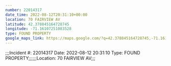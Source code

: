 ```yaml
---
number: 22014317
date_time: 2022-08-12T20:31:10+00:00
location: 70 FAIRVIEW AV
latitude: 42.378845164728745
longitude: -71.16107251083528
type: FOUND PROPERTY
google_maps_link: https://maps.google.com/?q=42.378845164728745,-71.16107251083528
---
```


;;;Incident #: 22014317  Date: 2022-08-12 20:31:10   Type: FOUND PROPERTY;;;;;;Location: 70 FAIRVIEW AV;;;
